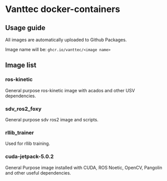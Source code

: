 # Vanttec docker-containers
## Usage guide
All images are automatically uploaded to Github Packages.

Image name will be: `ghcr.io/vanttec/<image name>`
## Image list
### ros-kinetic
General purpose ros-kinetic image with acados and other USV dependencies.
### sdv_ros2_foxy
General purpose sdv ros2 image and scripts.
### rllib_trainer
Used for rllib training.
### cuda-jetpack-5.0.2
General Purpose image installed with CUDA, ROS Noetic, OpenCV, Pangolin and other useful dependencies.
